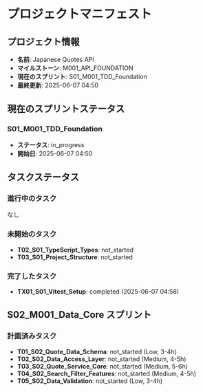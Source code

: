 # プロジェクトマニフェスト

## プロジェクト情報
- **名前**: Japanese Quotes API
- **マイルストーン**: M001_API_FOUNDATION
- **現在のスプリント**: S01_M001_TDD_Foundation
- **最終更新**: 2025-06-07 04:50

## 現在のスプリントステータス

### S01_M001_TDD_Foundation
- **ステータス**: in_progress
- **開始日**: 2025-06-07 04:50

## タスクステータス

### 進行中のタスク
なし

### 未開始のタスク
- **T02_S01_TypeScript_Types**: not_started
- **T03_S01_Project_Structure**: not_started

### 完了したタスク
- **TX01_S01_Vitest_Setup**: completed (2025-06-07 04:58)

## S02_M001_Data_Core スプリント

### 計画済みタスク
- **T01_S02_Quote_Data_Schema**: not_started (Low, 3-4h)
- **T02_S02_Data_Access_Layer**: not_started (Medium, 4-5h)
- **T03_S02_Quote_Service_Core**: not_started (Medium, 5-6h)
- **T04_S02_Search_Filter_Features**: not_started (Medium, 4-5h)
- **T05_S02_Data_Validation**: not_started (Low, 3-4h)